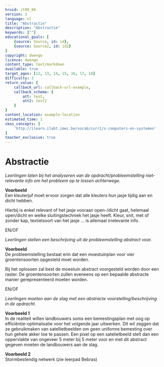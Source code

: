 ```yaml
---
hruid: ct08_04
version: 3
language: nl
title: "Abstractie"
description: "Abstractie"
keywords: [""]
educational_goals: [
    {source: Source, id: id}, 
    {source: Source2, id: id2}
]
copyright: dwengo
licence: dwengo
content_type: text/markdown
available: true
target_ages: [12, 13, 14, 15, 16, 17, 18]
difficulty: 3
return_value: {
    callback_url: callback-url-example,
    callback_schema: {
        att: test,
        att2: test2
    }
}
content_location: example-location
estimated_time: 1
skos_concepts: [
    'http://ilearn.ilabt.imec.be/vocab/curr1/s-computers-en-systemen'
]
teacher_exclusive: true
---
```


# Abstractie

*Leerlingen laten bij het analyseren van de opdracht/probleemstelling niet-relevante info om het probleem op te lossen achterwege.*
  
**Voorbeeld**<br>
Een kleuterjuf moet ervoor zorgen dat alle kleuters hun jasje tijdig aan en dicht hebben.

Hierbij is enkel relevant of het jasje vooraan open-/dicht gaat, helemaal open/dicht en welke sluitingstechniek het jasje heeft. Kleur, snit, met of zonder kap, textielsoort van het jasje ... is allemaal irrelevante info.

EN/OF

*Leerlingen stellen een beschrijving uit de probleemstelling abstract voor.*

**Voorbeeld**<br>
De probleemstelling bestaat erin dat een moestuinplan voor vier groentensoorten opgesteld moet worden. 

Bij het oplossen zal best de moestuin abstract voorgesteld worden door een raster. De groentensoorten zullen eveneens op een bepaalde abstracte manier gerepresenteerd moeten worden.

EN/OF

*Leerlingen moeten aan de slag met een abstracte voorstelling/beschrijving in de opdracht.*

**Voorbeeld 1**<br>
In de realiteit willen landbouwers soms een bemestingsplan met oog op efficiëntie-optimalisatie voor het volgende jaar uitwerken. Dit wil zeggen dat ze gebruikmaken van satellietbeelden om geen uniforme bemesting over hun gehele akker toe te passen. Een pixel op een satelietbeeld stelt dan een oppervlakte van ongeveer 5 meter bij 5 meter voor en met dit abstract gegeven moeten de landbouwers aan de slag.

**Voorbeeld 2**<br>
Stormbestendig netwerk (zie leerpad Bebras)
